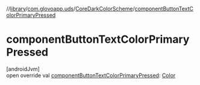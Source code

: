 //[library](../../../index.md)/[com.glovoapp.uds](../index.md)/[CoreDarkColorScheme](index.md)/[componentButtonTextColorPrimaryPressed](component-button-text-color-primary-pressed.md)

# componentButtonTextColorPrimaryPressed

[androidJvm]\
open override val [componentButtonTextColorPrimaryPressed](component-button-text-color-primary-pressed.md): [Color](https://developer.android.com/reference/kotlin/androidx/compose/ui/graphics/Color.html)
